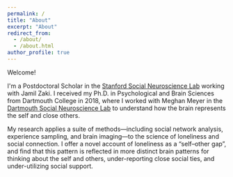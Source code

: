 ```yaml
---
permalink: /
title: "About"
excerpt: "About"
redirect_from: 
  - /about/
  - /about.html
author_profile: true
---
```


Welcome!

I'm a Postdoctoral Scholar in the [Stanford Social Neuroscience Lab](http://ssnl.stanford.edu/) working with Jamil Zaki. I received my Ph.D. in Psychological and Brain Sciences from Dartmouth College in 2018, where I worked with Meghan Meyer in the [Dartmouth Social Neuroscience Lab](http://www.dartmouth-socialneurolab.com/) to understand how the brain represents the self and close others. 

My research applies a suite of methods—including social network analysis, experience sampling, and brain imaging—to the science of loneliness and social connection. I offer a novel account of loneliness as a “self–other gap”, and find that this pattern is reflected in more distinct brain patterns for thinking about the self and others, under-reporting close social ties, and under-utilizing social support. 

